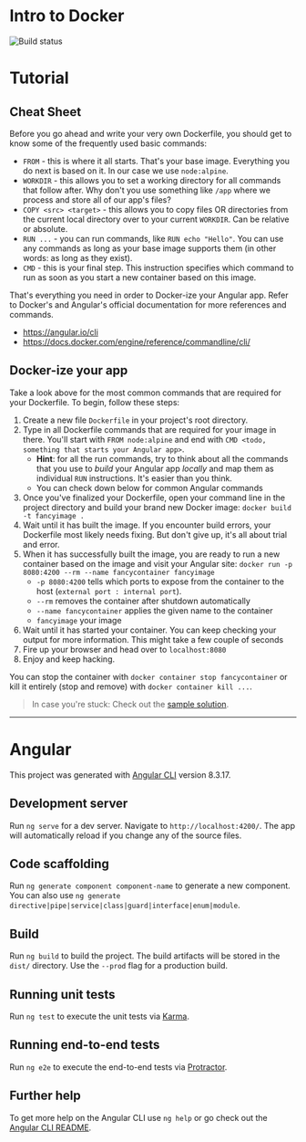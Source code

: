 # Intro to Docker
![Build status](https://github.com/ginomessmer/intro-to-docker/workflows/CI/badge.svg)

# Tutorial
## Cheat Sheet
Before you go ahead and write your very own Dockerfile, you should get to know some of the frequently used basic commands:
- `FROM` - this is where it all starts. That's your base image. Everything you do next is based on it. In our case we use `node:alpine`.
- `WORKDIR` - this allows you to set a working directory for all commands that follow after. Why don't you use something like `/app` where we process and store all of our app's files?
- `COPY <src> <target>` - this allows you to copy files OR directories from the current local directory over to your current `WORKDIR`. Can be relative or absolute.
- `RUN ...` - you can run commands, like `RUN echo "Hello"`. You can use any commands as long as your base image supports them (in other words: as long as they exist).
- `CMD` - this is your final step. This instruction specifies which command to run as soon as you start a new container based on this image.

That's everything you need in order to Docker-ize your Angular app. Refer to Docker's and Angular's official documentation for more references and commands.

- https://angular.io/cli
- https://docs.docker.com/engine/reference/commandline/cli/

## Docker-ize your app
Take a look above for the most common commands that are required for your Dockerfile.
To begin, follow these steps:

1. Create a new file `Dockerfile` in your project's root directory.
2. Type in all Dockerfile commands that are required for your image in there. You'll start with `FROM node:alpine` and end with `CMD <todo, something that starts your Angular app>`.
   - **Hint**: for all the run commands, try to think about all the commands that you use to _build_ your Angular app _locally_ and map them as individual `RUN` instructions. It's easier than you think.
   - You can check down below for common Angular commands
3. Once you've finalized your Dockerfile, open your command line in the project directory and build your brand new Docker image: `docker build -t fancyimage .`
4. Wait until it has built the image. If you encounter build errors, your Dockerfile most likely needs fixing. But don't give up, it's all about trial and error.
5. When it has successfully built the image, you are ready to run a new container based on the image and visit your Angular site: `docker run -p 8080:4200 --rm --name fancycontainer fancyimage`
   - `-p 8080:4200` tells which ports to expose from the container to the host (`external port : internal port`).
   - `--rm` removes the container after shutdown automatically
   - `--name fancycontainer` applies the given name to the container
   - `fancyimage` your image
6. Wait until it has started your container. You can keep checking your output for more information. This might take a few couple of seconds
7. Fire up your browser and head over to `localhost:8080`
8. Enjoy and keep hacking.

You can stop the container with `docker container stop fancycontainer` or kill it entirely (stop and remove) with `docker container kill ...`.

> In case you're stuck: Check out the [sample solution](Dockerfile).

---

# Angular
This project was generated with [Angular CLI](https://github.com/angular/angular-cli) version 8.3.17.

## Development server

Run `ng serve` for a dev server. Navigate to `http://localhost:4200/`. The app will automatically reload if you change any of the source files.

## Code scaffolding

Run `ng generate component component-name` to generate a new component. You can also use `ng generate directive|pipe|service|class|guard|interface|enum|module`.

## Build

Run `ng build` to build the project. The build artifacts will be stored in the `dist/` directory. Use the `--prod` flag for a production build.

## Running unit tests

Run `ng test` to execute the unit tests via [Karma](https://karma-runner.github.io).

## Running end-to-end tests

Run `ng e2e` to execute the end-to-end tests via [Protractor](http://www.protractortest.org/).

## Further help

To get more help on the Angular CLI use `ng help` or go check out the [Angular CLI README](https://github.com/angular/angular-cli/blob/master/README.md).
